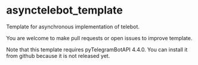 # asynctelebot_template
 Template for asynchronous implementation of telebot.
 
 You are welcome to make pull requests or open issues to improve template.
 
 Note that this template requires pyTelegramBotAPI 4.4.0. You can install it from github because it is not released yet.

